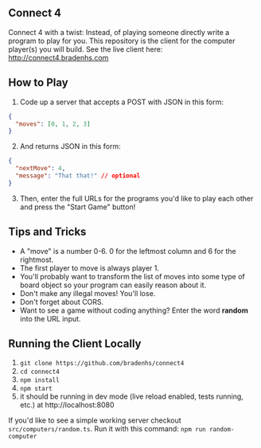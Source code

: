 ## Connect 4

Connect 4 with a twist: Instead, of playing someone directly write a program to play for you. This repository is the client for the computer player(s) you will build. See the live client here: http://connect4.bradenhs.com

## How to Play

1. Code up a server that accepts a POST with JSON in this form:

```json
{
  "moves": [0, 1, 2, 3]
}
```

2. And returns JSON in this form:

```json
{
  "nextMove": 4,
  "message": "That that!" // optional
}
```

3. Then, enter the full URLs for the programs you'd like to play each other and press the "Start Game" button!

## Tips and Tricks

- A "move" is a number 0-6. 0 for the leftmost column and 6 for the rightmost.
- The first player to move is always player 1.
- You'll probably want to transform the list of moves into some type of board object so your program can easily reason about it.
- Don't make any illegal moves! You'll lose.
- Don't forget about CORS.
- Want to see a game without coding anything? Enter the word **random** into the URL input.

## Running the Client Locally

1. `git clone https://github.com/bradenhs/connect4`
2. `cd connect4`
3. `npm install`
4. `npm start`
5. it should be running in dev mode (live reload enabled, tests running, etc.) at http://localhost:8080

If you'd like to see a simple working server checkout `src/computers/random.ts`. Run it with this command: `npm run random-computer`

